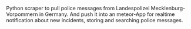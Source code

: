 Python scraper to pull police messages from Landespolizei Mecklenburg-Vorpommern in Germany. And push it into an meteor-App for realtime notification about new incidents, storing and searching police messages.
